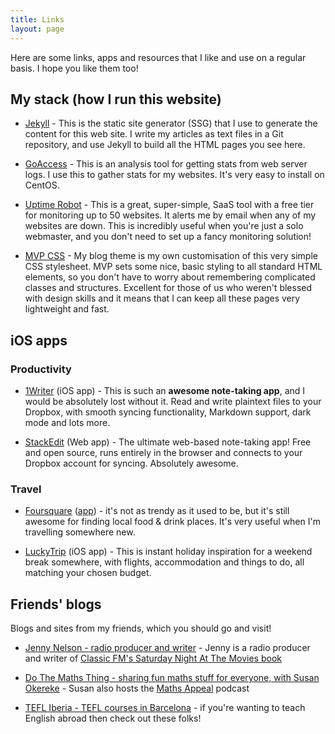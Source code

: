 ```yaml
---
title: Links
layout: page
---
```


Here are some links, apps and resources that I like and use on a regular basis. I hope you like them too!

## My stack (how I run this website)

- [Jekyll][jek] - This is the static site generator (SSG) that I use to generate the content for this web site. I write my articles as text files in a Git repository, and use Jekyll to build all the HTML pages you see here.

- [GoAccess](https://goaccess.io/) - This is an analysis tool for getting stats from web server logs. I use this to gather stats for my websites. It's very easy to install on CentOS.

- [Uptime Robot][uptimerobot] - This is a great, super-simple, SaaS tool with a free tier for monitoring up to 50 websites. It alerts me by email when any of my websites are down. This is incredibly useful when you're just a solo webmaster, and you don't need to set up a fancy monitoring solution!

- [MVP CSS][mvpcss] - My blog theme is my own customisation of this very simple CSS stylesheet. MVP sets some nice, basic styling to all standard HTML elements, so you don't have to worry about remembering complicated classes and structures. Excellent for those of us who weren't blessed with design skills and it means that I can keep all these pages very lightweight and fast.

## iOS apps

### Productivity

- [1Writer][1writer-web] (iOS app) - This is such an **awesome note-taking app**, and I would be absolutely lost without it. Read and write plaintext files to your Dropbox, with smooth syncing functionality, Markdown support, dark mode and lots more.

- [StackEdit][stack] (Web app) - The ultimate web-based note-taking app! Free and open source, runs entirely in the browser and connects to your Dropbox account for syncing. Absolutely awesome.

### Travel

- [Foursquare][foursquare-web] ([app][foursquare-ios]) - it's not as trendy as it used to be, but it's still awesome for finding local food & drink places. It's very useful when I'm travelling somewhere new.

- [LuckyTrip][lucky] (iOS app) - This is instant holiday inspiration for a weekend break somewhere, with flights, accommodation and things to do, all matching your chosen budget.

## Friends' blogs

Blogs and sites from my friends, which you should go and visit!

- [Jenny Nelson - radio producer and writer][jenny] - Jenny is a radio producer and writer of [Classic FM's Saturday Night At The Movies book][book]

- [Do The Maths Thing - sharing fun maths stuff for everyone, with Susan Okereke][susan] - Susan also hosts the [Maths Appeal][mathsappeal] podcast

- [TEFL Iberia - TEFL courses in Barcelona][tefliberia] - if you're wanting to teach English abroad then check out these folks!

[1writer-web]: http://1writerapp.com/
[book]: https://www.classicfm.com/radio/shows-presenters/saturday-night-movies/book/
[foursquare-ios]: https://itunes.apple.com/gb/app/foursquare-city-guide/id306934924?mt=8
[foursquare-web]: https://foursquare.com/
[jek]: https://jekyllrb.com/
[jenny]: http://www.jennynelson.co.uk/
[lucky]: https://www.luckytrip.co.uk/
[mathsappeal]: http://itunes.apple.com/gb/podcast/maths-appeal/id1445702010
[mvpcss]: https://andybrewer.github.io/mvp/
[stack]: https://stackedit.io/
[susan]: https://dothemathsthing.com/
[tefliberia]: https://www.tefl-iberia.com
[uptimerobot]: https://uptimerobot.com
